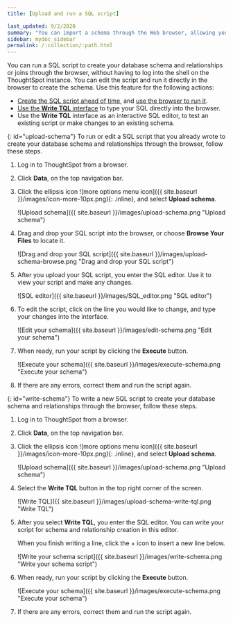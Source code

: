 ```yaml
---
title: [Upload and run a SQL script]

last_updated: 9/2/2020
summary: "You can import a schema through the Web browser, allowing you to run your SQL script without SSH access for the cluster."
sidebar: mydoc_sidebar
permalink: /:collection/:path.html
---
```


You can run a SQL script to create your database schema and relationships or joins through the browser, without having to log into the shell on the ThoughtSpot instance. You can edit the script and run it directly in the browser to create the schema. Use this feature for the following actions:

-   [Create the SQL script ahead of time](create-schema-with-script.html#), and [use the browser to run it](#upload-schema).
-   [Use the **Write TQL** interface](#write-schema) to type your SQL directly into the browser.
-   Use the **Write TQL** interface as an interactive SQL editor, to test an existing script or make changes to an existing schema.

{: id="upload-schema"}
To run or edit a SQL script that you already wrote to create your database schema and relationships through the browser, follow these steps.

1. Log in to ThoughtSpot from a browser.

2. Click **Data**, on the top navigation bar.

3. Click the ellipsis icon ![more options menu icon]({{ site.baseurl }}/images/icon-more-10px.png){: .inline}, and select **Upload schema**.

    ![Upload schema]({{ site.baseurl }}/images/upload-schema.png "Upload schema")

4. Drag and drop your SQL script into the browser, or choose **Browse Your Files** to locate it.

    ![Drag and drop your SQL script]({{ site.baseurl }}/images/upload-schema-browse.png "Drag and drop your SQL script")    

5. After you upload your SQL script, you enter the SQL editor. Use it to view your script and make any changes.

    ![SQL editor]({{ site.baseurl }}/images/SQL_editor.png "SQL editor")

6. To edit the script, click on the line you would like to change, and type your changes into the interface.

    ![Edit your schema]({{ site.baseurl }}/images/edit-schema.png "Edit your schema")

6. When ready, run your script by clicking the **Execute** button.

    ![Execute your schema]({{ site.baseurl }}/images/execute-schema.png "Execute your schema")

7. If there are any errors, correct them and run the script again.

{: id="write-schema"}
To write a new SQL script to create your database schema and relationships through the browser, follow these steps.

1. Log in to ThoughtSpot from a browser.

2. Click **Data**, on the top navigation bar.

3. Click the ellipsis icon ![more options menu icon]({{ site.baseurl }}/images/icon-more-10px.png){: .inline}, and select **Upload schema**.

    ![Upload schema]({{ site.baseurl }}/images/upload-schema.png "Upload schema")

4. Select the **Write TQL** button in the top right corner of the screen.

    ![Write TQL]({{ site.baseurl }}/images/upload-schema-write-tql.png "Write TQL")

5. After you select **Write TQL**, you enter the SQL editor. You can write your script for schema and relationship creation in this editor.

    When you finish writing a line, click the + icon to insert a new line below.

    ![Write your schema script]({{ site.baseurl }}/images/write-schema.png "Write your schema script")

6. When ready, run your script by clicking the **Execute** button.

    ![Execute your schema]({{ site.baseurl }}/images/execute-schema.png "Execute your schema")

7. If there are any errors, correct them and run the script again.
